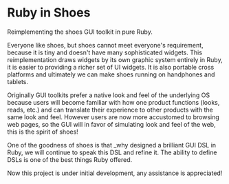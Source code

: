 Ruby in Shoes
=============

Reimplementing the shoes GUI toolkit in pure Ruby.

Everyone like shoes, but shoes cannot meet everyone's requirement, because it is tiny and doesn't have many sophisticated widgets. This reimplementation draws widgets by its own graphic system entirely in Ruby, it is easier to providing a richer set of UI widgets. It is also portable cross platforms and ultimately we can make shoes running on handphones and tablets.

Originally GUI toolkits prefer a native look and feel of the underlying OS because users will become familiar with how one product functions (looks, reads, etc.) and can translate their experience to other products with the same look and feel. However users are now more accustomed to browsing web pages, so the GUI will in favor of simulating look and feel of the web, this is the spirit of shoes!

One of the goodness of shoes is that _why designed a brilliant GUI DSL in Ruby, we will continue to speak this DSL and refine it. The ability to define DSLs is one of the best things Ruby offered.

Now this project is under initial development, any assistance is appreciated!
